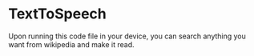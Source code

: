 # TextToSpeech
Upon running this code file in your device, you can search anything you want from wikipedia and make it read.
